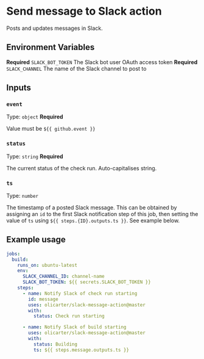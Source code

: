 # Send message to Slack action

Posts and updates messages in Slack.

## Environment Variables

**Required** `SLACK_BOT_TOKEN` The Slack bot user OAuth access token
**Required** `SLACK_CHANNEL` The name of the Slack channel to post to

## Inputs

### `event`

Type: `object`
**Required**

Value must be `${{ github.event }}`

### `status`

Type: `string`
**Required**

The current status of the check run. Auto-capitalises string.

### `ts`

Type: `number`

The timestamp of a posted Slack message. This can be obtained by assigning an `id` to the first Slack notification step of this job, then setting the value of `ts` using `${{ steps.{ID}.outputs.ts }}`. See example below.

## Example usage

```yaml
jobs:
  build:
    runs_on: ubuntu-latest
    env:
      SLACK_CHANNEL_ID: channel-name
      SLACK_BOT_TOKEN: ${{ secrets.SLACK_BOT_TOKEN }}
    steps:
      - name: Notify Slack of check run starting
        id: message
        uses: olicarter/slack-message-action@master
        with:
          status: Check run starting

      - name: Notify Slack of build starting
        uses: olicarter/slack-message-action@master
        with:
          status: Building
          ts: ${{ steps.message.outputs.ts }}
```
